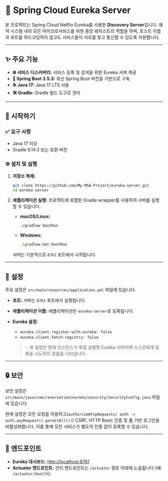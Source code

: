 # 🏰 Spring Cloud Eureka Server 

본 프로젝트는 Spring Cloud Netflix Eureka를 사용한 **Discovery Server**입니다. 예약 시스템 내의 모든 마이크로서비스를 위한 중앙 레지스트리 역할을 하며, 호스트 이름과 포트를 하드코딩하지 않고도 서비스들이 서로를 찾고 통신할 수 있도록 지원합니다.

---

## ✨ 주요 기능

- **🌐 서비스 디스커버리:** 서비스 등록 및 검색을 위한 Eureka 서버 제공
- **🚀 Spring Boot 3.5.3:** 최신 Spring Boot 버전을 기반으로 구축
- **☕ Java 17:** Java 17 LTS 사용
- **🛠️ Gradle:** Gradle 빌드 도구로 관리

---

## 🚀 시작하기

### ✅ 요구 사항

- Java 17 이상
- Gradle 8.14.3 또는 호환 버전

### ⚙️ 설치 및 실행

1.  **저장소 복제:**
    ```bash
    git clone https://github.com/My-MSA-Project/eureka-server.git
    cd eureka-server
    ```

2.  **애플리케이션 실행:**
    프로젝트에 포함된 Gradle wrapper를 사용하여 서버를 실행할 수 있습니다.

    - **macOS/Linux:**
      ```bash
      ./gradlew bootRun
      ```
    - **Windows:**
      ```bash
      .\gradlew.bat bootRun
      ```

    서버는 기본적으로 `8761` 포트에서 시작됩니다.

---

## 🔧 설정

주요 설정은 `src/main/resources/application.yml` 파일에 있습니다.

- **포트:** 서버는 `8761` 포트에서 실행됩니다.
- **애플리케이션 이름:** 애플리케이션은 `eureka-server`로 등록됩니다.
- **Eureka 설정:**
  - `eureka.client.register-with-eureka: false`
  - `eureka.client.fetch-registry: false`

  > 💡 위 설정은 현재 인스턴스가 독립 실행형 Eureka 서버이며 스스로에게 등록을 시도하지 않음을 나타냅니다.

---

## 🔒 보안

보안 설정은 `src/main/java/com/reservation/eureka/security/SecurityConfig.java` 파일에 있습니다.

현재 설정은 모든 요청을 허용하고(`authorizeHttpRequests( auth -> auth.anyRequest().permitAll())`) CSRF, HTTP Basic 인증 및 폼 기반 로그인을 비활성화합니다. 이를 통해 모든 서비스가 별도의 인증 없이 등록할 수 있습니다.

---

## 🔗 엔드포인트

- **Eureka 대시보드:** [http://localhost:8761](http://localhost:8761)
- **Actuator 엔드포인트:** 관리 엔드포인트는 `/actuator` 경로 아래에 노출됩니다 (예: `/actuator/health`).

